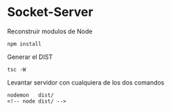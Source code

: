 # Socket-Server

Reconstruir modulos de Node

```
npm install
```

Generar el DIST

```
tsc -W
```

Levantar servidor con cualquiera de los dos comandos

```
nodemon   dist/
<!-- node dist/ -->
```
